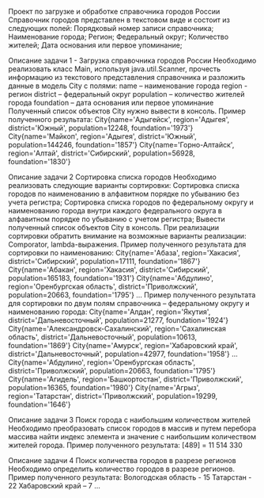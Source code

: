 Проект по загрузке и обработке справочника городов России
Справочник городов представлен в текстовом виде и состоит из следующих полей:
Порядковый номер записи справочника;
Наименование города;
Регион;
Федеральный округ;
Количество жителей;
Дата основания или первое упоминание;

Описание задачи 1 - Загрузка справочника городов России
Необходимо реализовать класс Main, используя java.util.Scanner, прочесть информацию из текстового представления справочника и разложить данные в модель City с полями:
name – наименование города
region - регион
district – федеральный округ
population – количество жителей города
foundation – дата основания или первое упоминание Полученный список объектов City нужно вывести в консоль.
Пример полученного результата:
City{name='Адыгейск', region='Адыгея', district='Южный', population=12248, foundation='1973'}
City{name='Майкоп', region='Адыгея', district='Южный', population=144246, foundation='1857'}
City{name='Горно-Алтайск', region='Алтай', district='Сибирский', population=56928, foundation='1830'}

Описание задачи 2 Сортировка списка городов
Необходимо реализовать следующие варианты сортировки:
Сортировка списка городов по наименованию в алфавитном порядке по убыванию без учета регистра;
Сортировка списка городов по федеральному округу и наименованию города внутри каждого федерального округа в алфавитном порядке по убыванию с учетом регистра;
Вывести полученный список объектов City в консоль. При реализации сортировки обратить внимание на возможные варианты реализации: Comporator, lambda-выражения.
Пример полученного результата для сортировки по наименованию:
City{name='Абаза', region='Хакасия', district='Сибирский', population=17111, foundation='1867'}
City{name='Абакан', region='Хакасия', district='Сибирский', population=165183, foundation='1931'}
City{name='Абдулино', region='Оренбургская область', district='Приволжский', population=20663, foundation='1795'} …
Пример полученного результата для сортировки по двум полям справочника – федеральному округу и наименованию города:
City{name='Алдан', region='Якутия', district='Дальневосточный', population=21277, foundation='1924'}
City{name='Александровск-Сахалинский', region='Сахалинская область', district='Дальневосточный', population=10613, foundation='1869'}
City{name='Амурск', region='Хабаровский край', district='Дальневосточный', population=42977, foundation='1958'}
…
City{name='Абдулино', region='Оренбургская область', district='Приволжский', population=20663, foundation='1795'}
City{name='Агидель', region='Башкортостан', district='Приволжский', population=16365, foundation='1980'}
City{name='Агрыз', region='Татарстан', district='Приволжский', population=19299, foundation='1646'}

Описание задачи 3 Поиск города с наибольшим количеством жителей
Необходимо преобразовать список городов в массив и путем перебора массива найти индекс элемента и значение с наибольшим количеством жителей города.
Пример полученного результата:
[489] = 11 514 330

Описание задачи 4 Поиск количества городов в разрезе регионов
Необходимо определить количество городов в разрезе регионов.
Пример полученного результата:
Вологодская область - 15
Татарстан - 22
Хабаровский край – 7
…